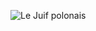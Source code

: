 ![Le Juif polonais](https://upload.wikimedia.org/wikipedia/commons/thumb/d/d5/Survey_of_Palestine_1942-1958_1-100%2C000_sheet_index_georef.png/250px-Survey_of_Palestine_1942-1958_1-100%2C000_sheet_index_georef.png)